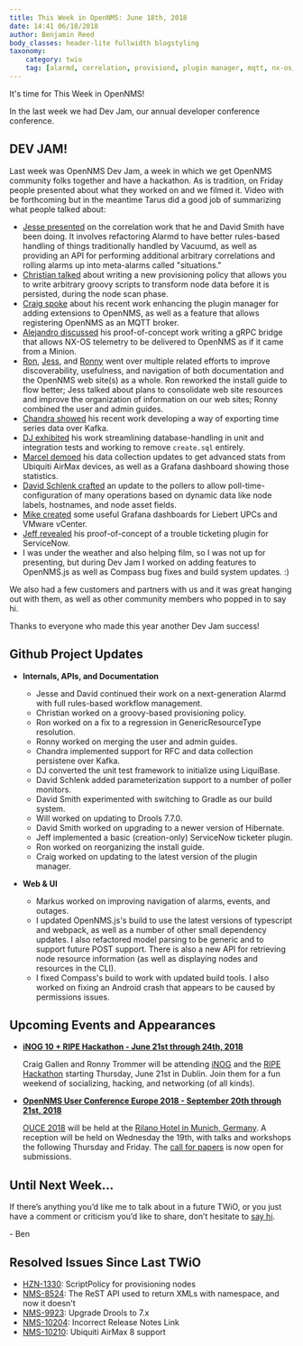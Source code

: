 ```yaml
---
title: This Week in OpenNMS: June 18th, 2018
date: 14:41 06/18/2018
author: Benjamin Reed
body_classes: header-lite fullwidth blogstyling
taxonomy:
    category: twio
    tag: [alarmd, correlation, provisiond, plugin manager, mqtt, nx-os, grpc, minion, kafka, grafana, javascript, drools, groovy, hibernate, servicenow, dev-jam, inog, ripe hackathon, ouce]
---
```


It's time for This Week in OpenNMS!

In the last week we had Dev Jam, our annual developer conference conference.

<!-- git log --author=bamboo@opennms.org --invert-grep --all --no-merges --since='2018-06-11 00:00:00' --until='2018-06-18 00:00:00' --format='%Cblue%ai %Cgreen%aN %Creset%s %Cblue(%H)%Cred%d' --author-date-order | sort | less -R -->

## DEV JAM!

Last week was OpenNMS Dev Jam, a week in which we get OpenNMS community folks together and have a hackathon.  As is tradition, on Friday people presented about what they worked on and we filmed it.  Video with be forthcoming but in the meantime Tarus did a good job of summarizing what people talked about:

* [Jesse presented](https://twitter.com/sortova/status/1007696073337516039) on the correlation work that he and David Smith have been doing.  It involves refactoring Alarmd to have better rules-based handling of things traditionally handled by Vacuumd, as well as providing an API for performing additional arbitrary correlations and rolling alarms up into meta-alarms called "situations."
* [Christian talked](https://twitter.com/sortova/status/1007701088743710722) about writing a new provisioning policy that allows you to write arbitrary groovy scripts to transform node data before it is persisted, during the node scan phase.
* [Craig spoke](https://twitter.com/sortova/status/1007708313738530816) about his recent work enhancing the plugin manager for adding extensions to OpenNMS, as well as a feature that allows registering OpenNMS as an MQTT broker.
* [Alejandro discussed](https://twitter.com/sortova/status/1007716060072693761) his proof-of-concept work writing a gRPC bridge that allows NX-OS telemetry to be delivered to OpenNMS as if it came from a Minion.
* [Ron](https://twitter.com/sortova/status/1007725926606688257), [Jess](https://twitter.com/sortova/status/1007726548458393605), and [Ronny](https://twitter.com/sortova/status/1007730479607504898) went over multiple related efforts to improve discoverability, usefulness, and navigation of both documentation and the OpenNMS web site(s) as a whole. Ron reworked the install guide to flow better; Jess talked about plans to consolidate web site resources and improve the organization of information on our web sites; Ronny combined the user and admin guides.
* [Chandra showed](https://twitter.com/sortova/status/1007748187623510017) his recent work developing a way of exporting time series data over Kafka.
* [DJ exhibited](https://twitter.com/sortova/status/1007757885177237505) his work streamlining database-handling in unit and integration tests and working to remove `create.sql` entirely.
* [Marcel demoed](https://twitter.com/sortova/status/1007759695807991808) his data collection updates to get advanced stats from Ubiquiti AirMax devices, as well as a Grafana dashboard showing those statistics.
* [David Schlenk crafted](https://twitter.com/sortova/status/1007768777482792960) an update to the pollers to allow poll-time-configuration of many operations based on dynamic data like node labels, hostnames, and node asset fields.
* [Mike created](https://twitter.com/sortova/status/1007773131090681857) some useful Grafana dashboards for Liebert UPCs and VMware vCenter.
* [Jeff revealed](https://twitter.com/sortova/status/1007776374814322688) his proof-of-concept of a trouble ticketing plugin for ServiceNow.
* I was under the weather and also helping film, so I was not up for presenting, but during Dev Jam I worked on adding features to OpenNMS.js as well as Compass bug fixes and build system updates.  :)

We also had a few customers and partners with us and it was great hanging out with them, as well as other community members who popped in to say hi.

Thanks to everyone who made this year another Dev Jam success!



## Github Project Updates

* __Internals, APIs, and Documentation__

  * Jesse and David continued their work on a next-generation Alarmd with full rules-based workflow management.
  * Christian worked on a groovy-based provisioning policy.
  * Ron worked on a fix to a regression in GenericResourceType resolution.
  * Ronny worked on merging the user and admin guides.
  * Chandra implemented support for RFC and data collection persistene over Kafka.
  * DJ converted the unit test framework to initialize using LiquiBase.
  * David Schlenk added parameterization support to a number of poller monitors.
  * David Smith experimented with switching to Gradle as our build system.
  * Will worked on updating to Drools 7.7.0.
  * David Smith worked on upgrading to a newer version of Hibernate.
  * Jeff implemented a basic (creation-only) ServiceNow ticketer plugin.
  * Ron worked on reorganizing the install guide.
  * Craig worked on updating to the latest version of the plugin manager.

* __Web & UI__

  * Markus worked on improving navigation of alarms, events, and outages.
  * I updated OpenNMS.js's build to use the latest versions of typescript and webpack, as well as a number of other small dependency updates.  I also refactored model parsing to be generic and to support future POST support.  There is also a new API for retrieving node resource information (as well as displaying nodes and resources in the CLI).
  * I fixed Compass's build to work with updated build tools.  I also worked on fixing an Android crash that appears to be caused by permissions issues.


## Upcoming Events and Appearances

* **[iNOG 10 + RIPE Hackathon - June 21st through 24th, 2018](https://inog.net/)**

  Craig Gallen and Ronny Trommer will be attending [iNOG](https://ti.to/inog/10) and the [RIPE Hackathon](https://labs.ripe.net/Members/becha/join-network-operators-tools-hackathon) starting Thursday, June 21st in Dublin.  Join them for a fun weekend of socializing, hacking, and networking (of all kinds).

* **[OpenNMS User Conference Europe 2018 - September 20th through 21st, 2018](https://ouce.opennms.eu/)**

  [OUCE 2018](https://ouce.opennms.eu/) will be held at the [Rilano Hotel in Munich, Germany](https://www.rilano-hotel-muenchen.de/).
  A reception will be held on Wednesday the 19th, with talks and workshops the following Thursday and Friday.
  The [call for papers](https://ouce.opennms.eu/cfp/2018/) is now open for submissions.


## Until Next Week…

If there’s anything you’d like me to talk about in a future TWiO, or you just have a comment or criticism you’d like to share, don’t hesitate to [say hi](mailto:twio@opennms.org).

\- Ben

<!--
  https://github.com/OpenNMS/twio-fodder/blob/master/scripts/twio-issues-list.pl
-->

## Resolved Issues Since Last TWiO

* [HZN-1330](https://issues.opennms.org/browse/HZN-1330): ScriptPolicy for provisioning nodes
* [NMS-8524](https://issues.opennms.org/browse/NMS-8524): The ReST API used to return XMLs with namespace, and now it doesn't
* [NMS-9923](https://issues.opennms.org/browse/NMS-9923): Upgrade Drools to 7.x
* [NMS-10204](https://issues.opennms.org/browse/NMS-10204): Incorrect Release Notes Link
* [NMS-10210](https://issues.opennms.org/browse/NMS-10210): Ubiquiti AirMax 8 support